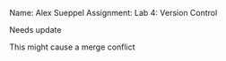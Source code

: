 Name: Alex Sueppel
Assignment: Lab 4: Version Control

Needs update

This might cause a merge conflict